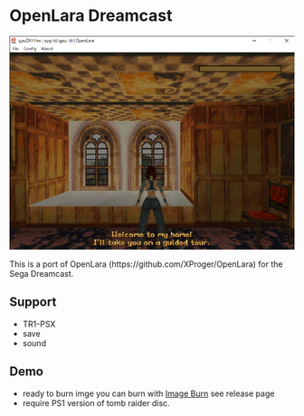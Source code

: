 # OpenLara Dreamcast
<p align="center"><img src="./screenshots/game.png"></p>
This is a port of OpenLara (https://github.com/XProger/OpenLara) for the Sega Dreamcast.

## Support
- TR1-PSX
- save
- sound

## Demo
- ready to burn imge
you can burn with [Image Burn](https://www.imgburn.com/index.php?act=download)
see release page
- require PS1 version of tomb raider disc.
 